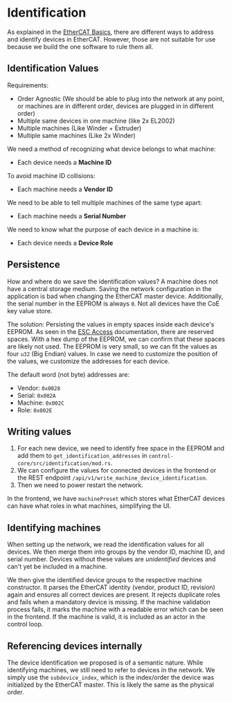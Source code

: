 # Identification

As explained in the [EtherCAT Basics](./ethercat-basics.md), there are different ways to address and identify devices in EtherCAT.
However, those are not suitable for use because we build the one software to rule them all.

## Identification Values

Requirements:
- Order Agnostic (We should be able to plug into the network at any point, or machines are in different order, devices are plugged in in different order)
- Multiple same devices in one machine (like 2x EL2002)
- Multiple machines (Like Winder + Extruder)
- Multiple same machines (Like 2x Winder)

We need a method of recognizing what device belongs to what machine:
- Each device needs a **Machine ID**

To avoid machine ID collisions:
- Each machine needs a **Vendor ID**

We need to be able to tell multiple machines of the same type apart:
- Each machine needs a **Serial Number**

We need to know what the purpose of each device in a machine is:
- Each device needs a **Device Role**

## Persistence

How and where do we save the identification values? A machine does not have a central storage medium. Saving the network configuration in the application is bad when changing the EtherCAT master device. Additionally, the serial number in the EEPROM is always `0`. Not all devices have the CoE key value store.

The solution: Persisting the values in empty spaces inside each device's EEPROM. As seen in the [ESC Access](https://infosys.beckhoff.com/english.php?content=../content/1033/tc3_io_intro/1358008331.html&id=) documentation, there are reserved spaces. With a hex dump of the EEPROM, we can confirm that these spaces are likely not used. The EEPROM is very small, so we can fit the values as four `u32` (Big Endian) values. In case we need to customize the position of the values, we customize the addresses for each device.

The default word (not byte) addresses are:
- Vendor: `0x0028`
- Serial: `0x002A`
- Machine: `0x002C`
- Role: `0x002E`

## Writing values
1. For each new device, we need to identify free space in the EEPROM and add them to `get_identification_addresses` in `control-core/src/identification/mod.rs`.
2. We can configure the values for connected devices in the frontend or the REST endpoint `/api/v1/write_machine_device_identification`.
3. Then we need to power restart the network.

In the frontend, we have `machinePreset` which stores what EtherCAT devices can have what roles in what machines, simplifying the UI.

## Identifying machines
When setting up the network, we read the identification values for all devices. We then merge them into groups by the vendor ID, machine ID, and serial number. Devices without these values are *unidentified* devices and can't yet be included in a machine.

We then give the identified device groups to the respective machine constructor. It parses the EtherCAT identity (vendor, product ID, revision) again and ensures all correct devices are present. It rejects duplicate roles and fails when a mandatory device is missing. If the machine validation process fails, it marks the machine with a readable error which can be seen in the frontend. If the machine is valid, it is included as an actor in the control loop.

## Referencing devices internally
The device identification we proposed is of a semantic nature. While identifying machines, we still need to refer to devices in the network. We simply use the `subdevice_index`, which is the index/order the device was initialized by the EtherCAT master. This is likely the same as the physical order.